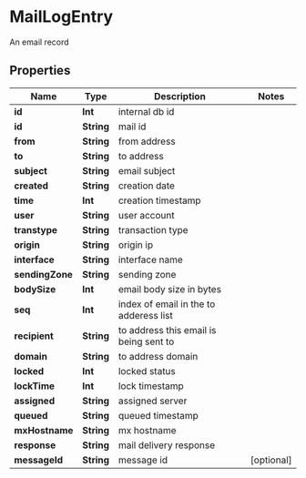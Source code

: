 

# MailLogEntry

An email record

## Properties

Name | Type | Description | Notes
------------ | ------------- | ------------- | -------------
**id** | **Int** | internal db id | 
**id** | **String** | mail id | 
**from** | **String** | from address | 
**to** | **String** | to address | 
**subject** | **String** | email subject | 
**created** | **String** | creation date | 
**time** | **Int** | creation timestamp | 
**user** | **String** | user account | 
**transtype** | **String** | transaction type | 
**origin** | **String** | origin ip | 
**interface** | **String** | interface name | 
**sendingZone** | **String** | sending zone | 
**bodySize** | **Int** | email body size in bytes | 
**seq** | **Int** | index of email in the to adderess list | 
**recipient** | **String** | to address this email is being sent to | 
**domain** | **String** | to address domain | 
**locked** | **Int** | locked status | 
**lockTime** | **Int** | lock timestamp | 
**assigned** | **String** | assigned server | 
**queued** | **String** | queued timestamp | 
**mxHostname** | **String** | mx hostname | 
**response** | **String** | mail delivery response | 
**messageId** | **String** | message id |  [optional]



